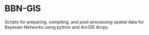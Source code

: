 BBN-GIS
=======

Scripts for preparing, compiling, and post-processing spatial data for Bayesian Networks using python and ArcGIS Arcpy
